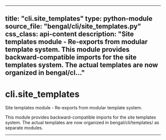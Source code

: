 
---
title: "cli.site_templates"
type: python-module
source_file: "bengal/cli/site_templates.py"
css_class: api-content
description: "Site templates module - Re-exports from modular template system.  This module provides backward-compatible imports for the site templates system. The actual templates are now organized in bengal/cl..."
---

# cli.site_templates

Site templates module - Re-exports from modular template system.

This module provides backward-compatible imports for the site templates system.
The actual templates are now organized in bengal/cli/templates/ as separate modules.

---
